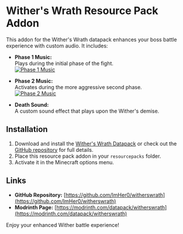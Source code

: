 # Wither's Wrath Resource Pack Addon

This addon for the Wither's Wrath datapack enhances your boss battle experience with custom audio. It includes:

- **Phase 1 Music:**  
  Plays during the initial phase of the fight.  
  [![Phase 1 Music](https://img.youtube.com/vi/3NlkqN3O1MU/0.jpg)](https://www.youtube.com/watch?v=3NlkqN3O1MU)

- **Phase 2 Music:**  
  Activates during the more aggressive second phase.  
  [![Phase 2 Music](https://img.youtube.com/vi/OsOWi_3RFu4/0.jpg)](https://www.youtube.com/watch?v=OsOWi_3RFu4)

- **Death Sound:**  
  A custom sound effect that plays upon the Wither's demise.

## Installation

1. Download and install the [Wither's Wrath Datapack](https://modrinth.com/datapack/witherswrath) or check out the [GitHub repository](https://github.com/ImHer0/witherswrath) for full details.
2. Place this resource pack addon in your `resourcepacks` folder.
3. Activate it in the Minecraft options menu.

## Links

- **GitHub Repository:** [https://github.com/ImHer0/witherswrath](https://github.com/ImHer0/witherswrath)
- **Modrinth Page:** [https://modrinth.com/datapack/witherswrath](https://modrinth.com/datapack/witherswrath)


Enjoy your enhanced Wither battle experience!
